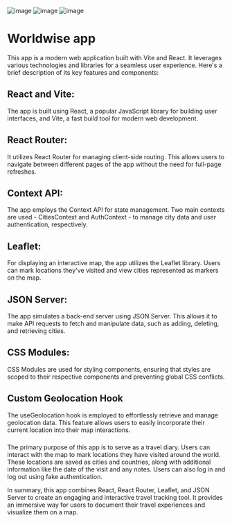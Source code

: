 ![image](https://github.com/stzivel/worldwise/assets/58048079/9d949783-8535-4f99-83b1-59511e43eb4f)
![image](https://github.com/stzivel/worldwise/assets/58048079/d1aa1d44-d324-4631-9339-6e454691ae4e)
![image](https://github.com/stzivel/worldwise/assets/58048079/f8adb5fb-7af8-4574-a2a7-81322808bcb5)

# Worldwise app

This app is a modern web application built with Vite and React. It leverages various technologies and libraries for a seamless user experience. Here's a brief description of its key features and components:

## React and Vite: 
The app is built using React, a popular JavaScript library for building user interfaces, and Vite, a fast build tool for modern web development.

## React Router: 
It utilizes React Router for managing client-side routing. This allows users to navigate between different pages of the app without the need for full-page refreshes.

## Context API: 
The app employs the Context API for state management. Two main contexts are used - CitiesContext and AuthContext - to manage city data and user authentication, respectively.

## Leaflet: 
For displaying an interactive map, the app utilizes the Leaflet library. Users can mark locations they've visited and view cities represented as markers on the map.

## JSON Server: 
The app simulates a back-end server using JSON Server. This allows it to make API requests to fetch and manipulate data, such as adding, deleting, and retrieving cities.

## CSS Modules: 
CSS Modules are used for styling components, ensuring that styles are scoped to their respective components and preventing global CSS conflicts.

## Custom Geolocation Hook
The useGeolocation hook is employed to effortlessly retrieve and manage geolocation data. This feature allows users to easily incorporate their current location into their map interactions.

###
The primary purpose of this app is to serve as a travel diary.  Users can interact with the map to mark locations they have visited around the world.  These locations are saved as cities and countries, along with additional information like the date of the visit 
and any notes. Users can also log in and log out using fake authentication.

In summary, this app combines React, React Router, Leaflet, and JSON Server to create an engaging and interactive travel tracking tool. It provides an immersive way for users to document their travel experiences and visualize them on a map.
